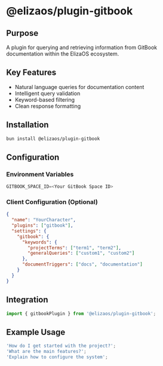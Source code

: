 # @elizaos/plugin-gitbook

## Purpose
A plugin for querying and retrieving information from GitBook documentation within the ElizaOS ecosystem.

## Key Features
- Natural language queries for documentation content
- Intelligent query validation
- Keyword-based filtering
- Clean response formatting

## Installation
```bash
bun install @elizaos/plugin-gitbook
```

## Configuration
### Environment Variables
```typescript
GITBOOK_SPACE_ID=<Your GitBook Space ID>
```

### Client Configuration (Optional)
```json
{
  "name": "YourCharacter",
  "plugins": ["gitbook"],
  "settings": {
    "gitbook": {
      "keywords": {
        "projectTerms": ["term1", "term2"],
        "generalQueries": ["custom1", "custom2"]
      },
      "documentTriggers": ["docs", "documentation"]
    }
  }
}
```

## Integration
```typescript
import { gitbookPlugin } from '@elizaos/plugin-gitbook';
```

## Example Usage
```typescript
'How do I get started with the project?';
'What are the main features?';
'Explain how to configure the system';
```

